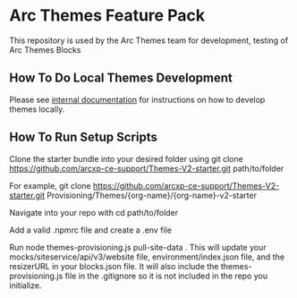 # Arc Themes Feature Pack

This repository is used by the Arc Themes team for development, testing of Arc Themes Blocks

## How To Do Local Themes Development

Please see [internal documentation](https://arcpublishing.atlassian.net/wiki/spaces/TI/pages/3128033344/How+to+get+setup+with+a+feature+pack) for instructions on how to develop themes locally.

## How To Run Setup Scripts
Clone the starter bundle into your desired folder using git clone https://github.com/arcxp-ce-support/Themes-V2-starter.git path/to/folder

For example, git clone https://github.com/arcxp-ce-support/Themes-V2-starter.git Provisioning/Themes/{org-name}/{org-name}-v2-starter

Navigate into your repo with cd path/to/folder

Add a valid .npmrc file and create a .env file

Run node themes-provisioning.js pull-site-data . This will update your mocks/siteservice/api/v3/website file, environment/index.json file, and the resizerURL in your blocks.json file. It will also include the themes-provisioning.js file in the .gitignore so it is not included in the repo you initialize.